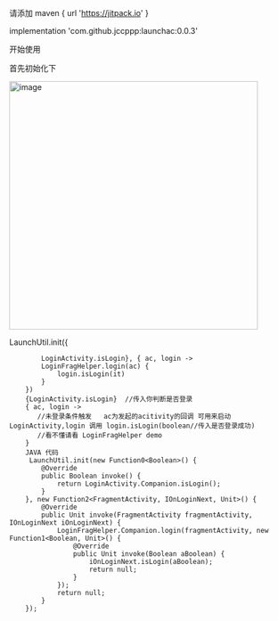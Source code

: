 请添加 maven { url 'https://jitpack.io' }

implementation 'com.github.jccppp:launchac:0.0.3'

开始使用

首先初始化下


<img width="446" alt="image" src="https://user-images.githubusercontent.com/28549918/172647110-8d5354f6-283e-4f04-bbfa-47c939606826.png">



  LaunchUtil.init({
  
            LoginActivity.isLogin}, { ac, login ->
            LoginFragHelper.login(ac) {
                login.isLogin(it)
            }
        })
        {LoginActivity.isLogin}  //传入你判断是否登录
        { ac, login ->
           //未登录条件触发   ac为发起的acitivity的回调 可用来启动LoginActivity,login 调用 login.isLogin(boolean//传入是否登录成功)
           //看不懂请看 LoginFragHelper demo
        }
        JAVA 代码
         LaunchUtil.init(new Function0<Boolean>() {
            @Override
            public Boolean invoke() {
                return LoginActivity.Companion.isLogin();
            }
        }, new Function2<FragmentActivity, IOnLoginNext, Unit>() {
            @Override
            public Unit invoke(FragmentActivity fragmentActivity, IOnLoginNext iOnLoginNext) {
                LoginFragHelper.Companion.login(fragmentActivity, new Function1<Boolean, Unit>() {
                    @Override
                    public Unit invoke(Boolean aBoolean) {
                        iOnLoginNext.isLogin(aBoolean);
                        return null;
                    }
                });
                return null;
            }
        });
        
        
